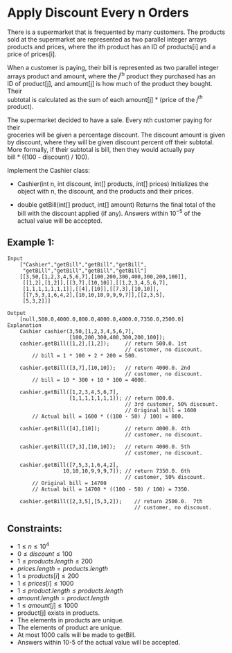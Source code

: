 # Apply Discount Every n Orders

There is a supermarket that is frequented by many customers. The products  
sold at the supermarket are represented as two parallel integer arrays  
products and prices, where the ith product has an ID of products[i] and a  
price of prices[i].

When a customer is paying, their bill is represented as two parallel integer  
arrays product and amount, where the $j^{th}$ product they purchased has an  
ID of product[j], and amount[j] is how much of the product they bought. Their  
subtotal is calculated as the sum of each amount[j] * (price of the $j^{th}$  
product).

The supermarket decided to have a sale. Every nth customer paying for their  
groceries will be given a percentage discount. The discount amount is given  
by discount, where they will be given discount percent off their subtotal.  
More formally, if their subtotal is bill, then they would actually pay  
bill * ((100 - discount) / 100).

Implement the Cashier class:

* Cashier(int n, int discount, int[] products, int[] prices) Initializes the  
    object with n, the discount, and the products and their prices.

* double getBill(int[] product, int[] amount) Returns the final total of the  
    bill with the discount applied (if any). Answers within $10^{-5}$ of the  
    actual value will be accepted.

 

## Example 1:

    Input
        ["Cashier","getBill","getBill","getBill",
         "getBill","getBill","getBill","getBill"]
        [[3,50,[1,2,3,4,5,6,7],[100,200,300,400,300,200,100]],
         [[1,2],[1,2]],[[3,7],[10,10]],[[1,2,3,4,5,6,7],
         [1,1,1,1,1,1,1]],[[4],[10]],[[7,3],[10,10]],
         [[7,5,3,1,6,4,2],[10,10,10,9,9,9,7]],[[2,3,5],
         [5,3,2]]]
    
    Output
        [null,500.0,4000.0,800.0,4000.0,4000.0,7350.0,2500.0]
    Explanation
        Cashier cashier(3,50,[1,2,3,4,5,6,7],
                        [100,200,300,400,300,200,100]);
        cashier.getBill([1,2],[1,2]);     // return 500.0. 1st 
                                          // customer, no discount.
            // bill = 1 * 100 + 2 * 200 = 500.
    
        cashier.getBill([3,7],[10,10]);   // return 4000.0. 2nd 
                                          // customer, no discount.
            // bill = 10 * 300 + 10 * 100 = 4000.
    
        cashier.getBill([1,2,3,4,5,6,7],
                        [1,1,1,1,1,1,1]); // return 800.0. 
                                          // 3rd customer, 50% discount.
                                          // Original bill = 1600
            // Actual bill = 1600 * ((100 - 50) / 100) = 800.
    
        cashier.getBill([4],[10]);        // return 4000.0. 4th 
                                          // customer, no discount.
    
        cashier.getBill([7,3],[10,10]);   // return 4000.0. 5th 
                                          // customer, no discount.
    
        cashier.getBill([7,5,3,1,6,4,2],
                      10,10,10,9,9,9,7]); // return 7350.0. 6th 
                                          // customer, 50% discount.
            // Original bill = 14700
            // Actual bill = 14700 * ((100 - 50) / 100) = 7350.
    
        cashier.getBill([2,3,5],[5,3,2]);    // return 2500.0.  7th 
                                             // customer, no discount.
    
    

## Constraints:

* $1 \le n \le 10^4$
* $0 \le discount \le 100$
* $1 \le products.length \le 200$
* $prices.length = products.length$
* $1 \le products[i] \le 200$
* $1 \le prices[i] \le 1000$
* $1 \le product.length \le products.length$
* $amount.length = product.length$
* $1 \le amount[j] \le 1000$
* product[j] exists in products.
* The elements in products are unique.
* The elements of product are unique.
* At most 1000 calls will be made to getBill.
* Answers within 10-5 of the actual value will be accepted.

